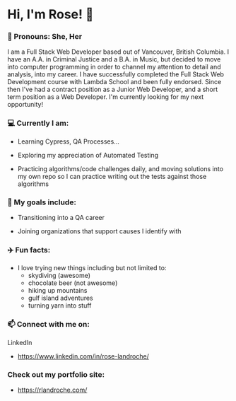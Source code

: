 <!--
**roselandroche/roselandroche** is a ✨ _special_ ✨ repository because its `README.md` (this file) appears on your GitHub profile.

Here are some ideas to get you started:
- 👯 I’m looking to collaborate on ...
- 🤔 I’m looking for help with ...
- 💬 Ask me about ...
-->

# Hi, I'm Rose!  👋
### :woman: Pronouns: She, Her

I am a Full Stack Web Developer based out of Vancouver, British Columbia. I have an A.A. in Criminal Justice and a B.A. in Music, but decided to move into computer programming in order to channel my attention to detail and analysis, into my career. I have successfully completed the Full Stack Web Development course with Lambda School and been fully endorsed. Since then I've had a contract position as a Junior Web Developer, and a short term position as a Web Developer. I'm currently looking for my next opportunity!

### :computer: Currently I am:

- Learning Cypress, QA Processes...

- Exploring my appreciation of Automated Testing

- Practicing algorithms/code challenges daily, and moving solutions into my own repo so I can practice writing out the tests against those algorithms

### 🌱 My goals include:

- Transitioning into a QA career

- Joining organizations that support causes I identify with

### :airplane: Fun facts:

- I love trying new things including but not limited to: 
    - skydiving (awesome)
    - chocolate beer (not awesome)
    - hiking up mountains
    - gulf island adventures
    - turning yarn into stuff

### 📫  Connect with me on:

LinkedIn

  - https://www.linkedin.com/in/rose-landroche/

### Check out my portfolio site: 

  - https://rlandroche.com/
